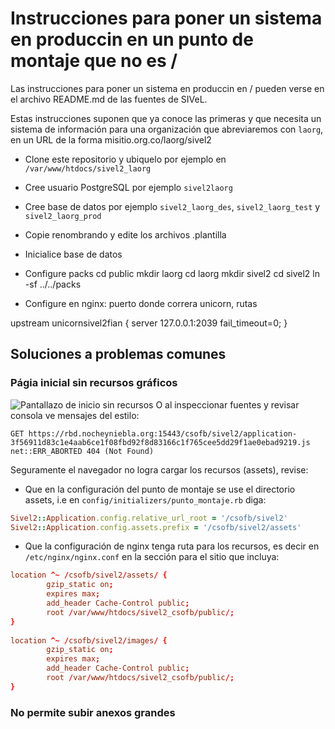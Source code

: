 # Instrucciones para poner un sistema en produccin en un punto de montaje que no es /

Las instrucciones para poner un sistema en produccin en / pueden verse en el archivo README.md de las fuentes de SIVeL.

Estas instrucciones suponen que ya conoce las primeras y que necesita un sistema de información para una organización que abreviaremos con `laorg`, en un URL de la forma misitio.org.co/laorg/sivel2

* Clone este repositorio y ubiquelo por ejemplo en `/var/www/htdocs/sivel2_laorg`
* Cree usuario PostgreSQL por ejemplo `sivel2laorg`
* Cree base de datos por ejemplo `sivel2_laorg_des`, `sivel2_laorg_test` y `sivel2_laorg_prod`
* Copie renombrando y edite los archivos .plantilla
* Inicialice base de datos
* Configure packs
        cd public
        mkdir laorg
        cd laorg
        mkdir sivel2
        cd sivel2
        ln -sf ../../packs

* Configure en nginx: puerto donde correra unicorn, rutas

upstream unicornsivel2fian {
  server 127.0.0.1:2039 fail_timeout=0;
}


## Soluciones a problemas comunes

### Págia inicial sin recursos gráficos

![Pantallazo de inicio sin recursos](https://gitlab.com/pasosdeJesus/sivel2/-/raw/main/doc/imagenes/inicio-sin-assets.png)
O al inspeccionar fuentes y revisar consola ve mensajes del estilo:
```
GET https://rbd.nocheyniebla.org:15443/csofb/sivel2/application-3f56911d83c1e4aab6ce1f08fbd92f8d83166c1f765cee5dd29f1ae0ebad9219.js net::ERR_ABORTED 404 (Not Found)
```

Seguramente el navegador no logra cargar los recursos (assets), revise:
* Que en la configuración del punto de montaje se use el directorio assets, i.e en `config/initializers/punto_montaje.rb` diga:
```ruby                                                                              
Sivel2::Application.config.relative_url_root = '/csofb/sivel2'
Sivel2::Application.config.assets.prefix = '/csofb/sivel2/assets'
```
* Que la configuración de nginx tenga ruta para los recursos, es decir en `/etc/nginx/nginx.conf` en la sección para el sitio que incluya:
```nginx.conf
location ^~ /csofb/sivel2/assets/ { 
        gzip_static on;                                                  
        expires max;
        add_header Cache-Control public;
        root /var/www/htdocs/sivel2_csofb/public/;
}
        
location ^~ /csofb/sivel2/images/ {  
        gzip_static on; 
        expires max;
        add_header Cache-Control public;
        root /var/www/htdocs/sivel2_csofb/public/;  
}
```


### No permite subir anexos grandes

